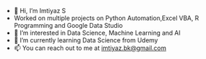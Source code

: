 - 👋 Hi, I’m Imtiyaz S
- Worked on multiple projects on Python Automation,Excel VBA, R Programming and Google Data Studio
- 👀 I’m interested in Data Science, Machine Learning and AI
- 🌱 I’m currently learning Data Science from Udemy
- 📫 You can reach out to me at imtiyaz.bk@gmail.com

<!---
ImtiyazCoder/ImtiyazCoder is a ✨ special ✨ repository because its `README.md` (this file) appears on your GitHub profile.
You can click the Preview link to take a look at your changes.
--->
